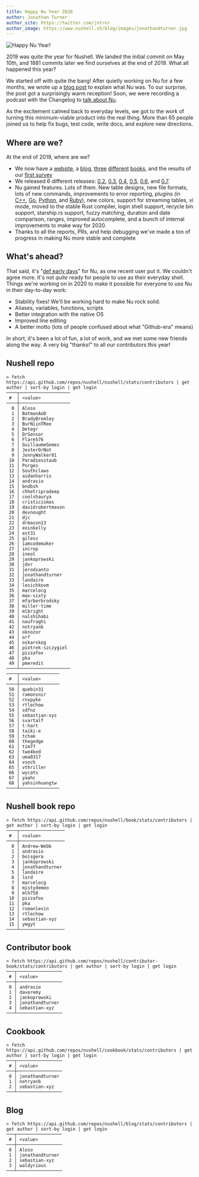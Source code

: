 ```yaml
---
title: Happy Nu Year 2020
author: Jonathan Turner
author_site: https://twitter.com/jntrnr
author_image: https://www.nushell.sh/blog/images/jonathandturner.jpg
---
```


![Happy Nu Year!](https://www.nushell.sh/blog/images/happy_nu_year_2020.png)

2019 was quite the year for Nushell. We landed the initial commit on May 10th, and 1881 commits later we find ourselves at the end of 2019. What all happened this year?

We started off with quite the bang! After quietly working on Nu for a few months, we wrote up a [blog post](https://www.nushell.sh/blog/2019/08/23/introducing-nushell.html) to explain what Nu was. To our surprise, the post got a surprisingly warm reception!  Soon, we were recording a podcast with the Changelog to [talk about Nu](https://changelog.com/podcast/363).

As the excitement calmed back to everyday levels, we got to the work of turning this minimum-viable product into the real thing.  More than 65 people joined us to help fix bugs, test code, write docs, and explore new directions.

## Where are we?

At the end of 2019, where are we?

- We now have a [website](https://nushell.sh), a [blog](https://www.nushell.sh/blog), [three](https://www.nushell.sh/book/) [different](https://www.nushell.sh/contributor-book/) [books](https://www.nushell.sh/cookbook/), and the results of our [first survey](https://www.nushell.sh/blog/2019/11/23/nushell-survey-results.html)
- We released 6 different releases: [0.2](https://www.nushell.sh/blog/2019/08/23/introducing-nushell.html), [0.3](https://www.nushell.sh/blog/2019/09/24/nushell_0_3_0.html), [0.4](https://www.nushell.sh/blog/2019/10/15/nushell-0_4_0.html), [0.5](https://www.nushell.sh/blog/2019/11/05/nushell-0_5_0.html), [0.6](https://www.nushell.sh/blog/2019/11/26/nushell-0_6_0.html), and [0.7](https://www.nushell.sh/blog/2019/12/18/nushell-0_7_0.html).
- Nu gained features. Lots of them. New table designs, new file formats, lots of new commands, improvements to error reporting, plugins (in [C++](https://github.com/lefticus/nu_plugin_calc), [Go](https://vsoch.github.io/2019/nushell-plugin-golang/), [Python](https://github.com/vsoch/nushell-plugin-python), and [Ruby](https://github.com/andrasio/nu-plugin/tree/master/examples)), new colors, support for streaming tables, vi mode, moved to the stable Rust compiler, login shell support, recycle bin support, starship.rs support, fuzzy matching, duration and date comparison, ranges, improved autocomplete, and a bunch of internal improvements to make way for 2020.
- Thanks to all the reports, PRs, and help debugging we've made a ton of progress in making Nu more stable and complete

## What's ahead?

That said, it's "[def early days](https://twitter.com/yoshuawuyts/status/1210367651354161152?s=20)" for Nu, as one recent user put it. We couldn't agree more. It's not *quite* ready for people to use as their everyday shell. Things we're working on in 2020 to make it possible for everyone to use Nu in their day-to-day work:

- Stability fixes! We'll be working hard to make Nu rock solid.
- Aliases, variables, functions, scripts
- Better integration with the native OS
- Improved line editing
- A better motto (lots of people confused about what "Github-era" means)

In short, it's been a lot of fun, a lot of work, and we met some new friends along the way. A very big "thanks!" to all our contributors this year!

## Nushell repo
```shell
> fetch https://api.github.com/repos/nushell/nushell/stats/contributors | get author | sort-by login | get login
────┬───────────────────
 #  │ <value> 
────┼───────────────────
  0 │ Aloso 
  1 │ BatmanAoD 
  2 │ BradyBromley 
  3 │ BurNiinTRee 
  4 │ Detegr 
  5 │ DrSensor 
  6 │ Flare576 
  7 │ GuillaumeGomez 
  8 │ JesterOrNot 
  9 │ JonnyWalker81 
 10 │ Paradiesstaub 
 11 │ Porges 
 12 │ Southclaws 
 13 │ aidanharris 
 14 │ andrasio 
 15 │ bndbsh 
 16 │ chhetripradeep 
 17 │ coolshaurya 
 18 │ cristicismas 
 19 │ davidrobertmason 
 20 │ devnought 
 21 │ djc 
 22 │ drmason13 
 23 │ eoinkelly 
 24 │ est31 
 25 │ gilesv 
 26 │ iamcodemaker 
 27 │ incrop 
 28 │ ineol 
 29 │ jankoprowski 
 30 │ jdvr 
 31 │ jerodsanto 
 32 │ jonathandturner 
 33 │ landaire 
 34 │ lesichkovm 
 35 │ marcelocg 
 36 │ max-sixty 
 37 │ mfarberbrodsky 
 38 │ miller-time 
 39 │ mlbright 
 40 │ nalshihabi 
 41 │ naufraghi 
 42 │ notryanb 
 43 │ oknozor 
 44 │ orf 
 45 │ oskarskog 
 46 │ piotrek-szczygiel 
 47 │ pizzafox 
 48 │ pka 
 49 │ pmeredit 
────┴───────────────────
────┬───────────────
 #  │ <value> 
────┼───────────────
 50 │ quebin31 
 51 │ ramonsnir 
 52 │ rnxpyke 
 53 │ rtlechow 
 54 │ sdfnz 
 55 │ sebastian-xyz 
 56 │ svartalf 
 57 │ t-hart 
 58 │ taiki-e 
 59 │ tchak 
 60 │ thegedge 
 61 │ tim77 
 62 │ twe4ked 
 63 │ uma0317 
 64 │ vsoch 
 65 │ vthriller 
 66 │ wycats 
 67 │ yaahc 
 68 │ yahsinhuangtw 
────┴───────────────
```

## Nushell book repo
```shell
> fetch https://api.github.com/repos/nushell/book/stats/contributors | get author | sort-by login | get login
────┬─────────────────
 #  │ <value> 
────┼─────────────────
  0 │ Andrew-Webb 
  1 │ andrasio 
  2 │ boisgera 
  3 │ jankoprowski 
  4 │ jonathandturner 
  5 │ landaire 
  6 │ lord 
  7 │ marcelocg 
  8 │ mistydemeo 
  9 │ mlh758 
 10 │ pizzafox 
 11 │ pka 
 12 │ romanlevin 
 13 │ rtlechow 
 14 │ sebastian-xyz 
 15 │ ymgyt 
────┴─────────────────
```

## Contributor book
```shell
> fetch https://api.github.com/repos/nushell/contributor-book/stats/contributors | get author | sort-by login | get login
───┬─────────────────
 # │ <value> 
───┼─────────────────
 0 │ andrasio 
 1 │ daveremy 
 2 │ jankoprowski 
 3 │ jonathandturner 
 4 │ sebastian-xyz 
───┴─────────────────
```

## Cookbook
```shell
> fetch https://api.github.com/repos/nushell/cookbook/stats/contributors | get author | sort-by login | get login
───┬─────────────────
 # │ <value> 
───┼─────────────────
 0 │ jonathandturner 
 1 │ notryanb 
 2 │ sebastian-xyz 
───┴─────────────────
```

## Blog
```shell
> fetch https://api.github.com/repos/nushell/blog/stats/contributors | get author | sort-by login | get login
───┬─────────────────
 # │ <value> 
───┼─────────────────
 0 │ Aloso 
 1 │ jonathandturner 
 2 │ sebastian-xyz 
 3 │ waldyrious 
───┴─────────────────
```
